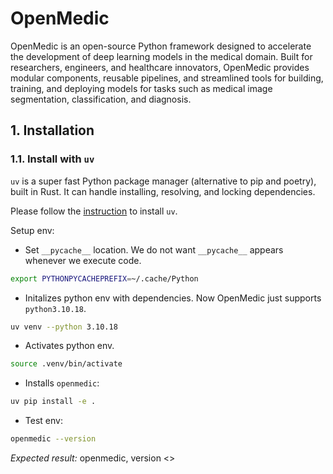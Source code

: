 # OpenMedic
OpenMedic is an open-source Python framework designed to accelerate the development of deep learning models in the medical domain. Built for researchers, engineers, and healthcare innovators, OpenMedic provides modular components, reusable pipelines, and streamlined tools for building, training, and deploying models for tasks such as medical image segmentation, classification, and diagnosis.

## 1. Installation
### 1.1. Install with `uv`
`uv` is a super fast Python package manager (alternative to pip and poetry), built in Rust. It can handle installing, resolving, and locking dependencies.

Please follow the [instruction](https://docs.astral.sh/uv/getting-started/installation/) to install `uv`.

Setup env:
- Set `__pycache__` location. We do not want `__pycache__` appears whenever we execute code.
```bash
export PYTHONPYCACHEPREFIX=~/.cache/Python
```

- Initalizes python env with dependencies. Now OpenMedic just supports `python3.10.18`.
```bash
uv venv --python 3.10.18
```

- Activates python env.
```bash
source .venv/bin/activate
```

- Installs `openmedic`:
```bash
uv pip install -e .
```

- Test env:
```bash
openmedic --version
```

*Expected result:* openmedic, version <>

